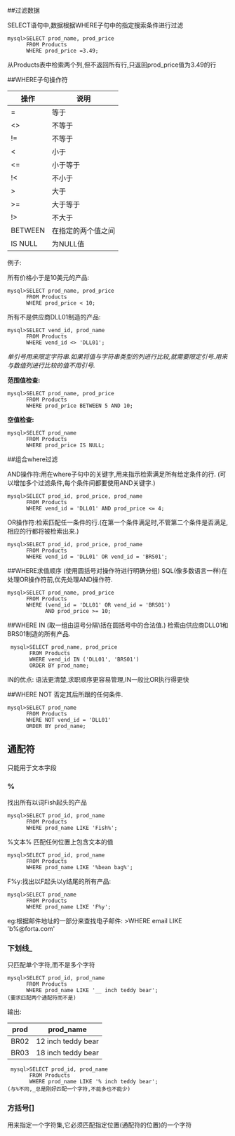 ##过滤数据


SELECT语句中,数据根据WHERE子句中的指定搜索条件进行过滤

    mysql>SELECT prod_name, prod_price
          FROM Products
          WHERE prod_price =3.49;
从Products表中检索两个列,但不返回所有行,只返回prod_price值为3.49的行


##WHERE子句操作符


|          操作            |        说明           |  
| -----------------------  | --------------------  |
|          =               | 等于                  |
|          <>              | 不等于                |
|          !=              | 不等于                |
|          <               | 小于                  |
|          <=              | 小于等于              |
|          !<              | 不小于                |
|          >               | 大于                  |
|          >=              | 大于等于              |
|          !>              | 不大于                |
|          BETWEEN         | 在指定的两个值之间    |
|          IS NULL         | 为NULL值              |



例子:

所有价格小于是10美元的产品:

    mysql>SELECT prod_name, prod_price 
          FROM Products
          WHERE prod_price < 10;
          
所有不是供应商DLL01制造的产品:

    mysql>SELECT vend_id, prod_name
          FROM Products
          WHERE vend_id <> 'DLL01';
_单引号用来限定字符串.如果将值与字符串类型的列进行比较,就需要限定引号.用来与数值列进行比较的值不用引号._


**范围值检查:**
    
    mysql>SELECT prod_name, prod_price
          FROM Products
          WHERE prod_price BETWEEN 5 AND 10;

**空值检查:**

    mysql>SELECT prod_name
          FROM Products
          WHERE prod_price IS NULL;


##组合where过滤

AND操作符:用在where子句中的关键字,用来指示检索满足所有给定条件的行.
(可以增加多个过滤条件,每个条件间都要使用AND关键字.)
    
    mysql>SELECT prod_id, prod_price, prod_name
          FROM Products
          WHERE vend_id = 'DLL01' AND prod_price <= 4;

OR操作符:检索匹配任一条件的行.(在第一个条件满足时,不管第二个条件是否满足,相应的行都将被检索出来.)

    mysql>SELECT prod_id, prod_price, prod_name
          FROM Products
          WHERE vend_id = 'DLL01' OR vend_id = 'BRS01';
          
##WHERE求值顺序
(使用圆括号对操作符进行明确分组)
SQL(像多数语言一样)在处理OR操作符前,优先处理AND操作符.

    mysql>SELECT prod_name, prod_price
          FROM Products
          WHERE (vend_id = 'DLL01' OR vend_id = 'BRS01') 
                AND prod_price >= 10;
                
##WHERE IN
(取一组由逗号分隔\括在圆括号中的合法值.)
检索由供应商DLL01和BRS01制造的所有产品.

     mysql>SELECT prod_name, prod_price
           FROM Products
           WHERE vend_id IN ('DLL01', 'BRS01')
           ORDER BY prod_name;
IN的优点:
    语法更清楚,求职顺序更容易管理,IN一般比OR执行得更快
    
##WHERE NOT
否定其后所跟的任何条件.

    mysql>SELECT prod_name
          FROM Products
          WHERE NOT vend_id = 'DLL01'
          ORDER BY prod_name;
          


## 通配符
  只能用于文本字段
  
### %
    
   找出所有以词Fish起头的产品
    
    mysql>SELECT prod_id, prod_name
          FROM Products
          WHERE prod_name LIKE 'Fish%';
          
   %文本% 匹配任何位置上包含文本的值
   
    mysql>SELECT prod_id, prod_name
          FROM Products
          WHERE prod_name LIKE '%bean bag%';
          
   F%y:找出以F起头以y结尾的所有产品:
      
    mysql>SELECT prod_name
          FROM Products
          WHERE prod_name LIKE 'F%y';
         
   eg:根据邮件地址的一部分来查找电子邮件: >WHERE email LIKE 'b%@forta.com'
   

### 下划线_
   只匹配单个字符,而不是多个字符
   
    mysql>SELECT prod_id, prod_name
          FROM Products
          WHERE prod_name LIKE '__ inch teddy bear';
    (要求匹配两个通配符而不是)
   输出:
  
   | prod          | prod_name          |  
   |:-------------:|:------------------:|
   | BR02          | 12 inch teddy bear | 
   | BR03          | 18 inch teddy bear |
   

     mysql>SELECT prod_id, prod_name
           FROM Products
           WHERE prod_name LIKE '% inch teddy bear';
    (与%不同,_总是刚好匹配一个字符,不能多也不能少)
    
    
### 方括号[]
   用来指定一个字符集,它必须匹配指定位置(通配符的位置)的一个字符
 
   